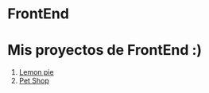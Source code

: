 # FrontEnd

<h1>Mis proyectos de FrontEnd :)</h1>

<ol>
  <li><a href='https://erasmoh24.github.io/Front_End/LemonPie'>Lemon pie</a></li>
  <li><a href='https://erasmoh24.github.io/Front_End/petShop'>Pet Shop</a></li>
</ol>


